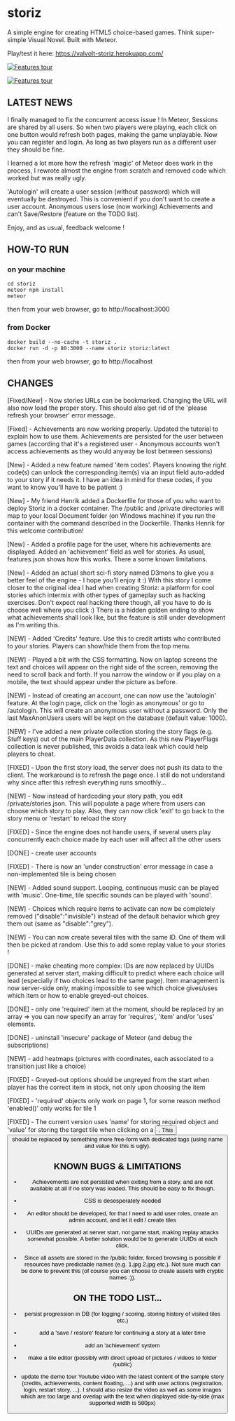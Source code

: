 # storiz
A simple engine for creating HTML5 choice-based games. Think super-simple Visual Novel. Built with Meteor.

Play/test it here: https://valvolt-storiz.herokuapp.com/

[![Features tour](https://raw.githubusercontent.com/valvolt/storiz/master/public/tutorial/sample-storiz.png)](https://valvolt-storiz.herokuapp.com/)

[![Features tour](https://raw.githubusercontent.com/valvolt/storiz/master/public/tutorial/tuto-storiz.png)](https://valvolt-storiz.herokuapp.com/)


## LATEST NEWS

I finally managed to fix the concurrent access issue ! In Meteor, Sessions are shared by all users. So when two players were playing, each click on one button would refresh both pages, making the game unplayable. Now you can register and login. As long as two players run as a different user they should be fine.

I learned a lot more how the refresh 'magic' of Meteor does work in the process, I rewrote almost the engine from scratch and removed code which worked but was really ugly.

'Autologin' will create a user session (without password) which will eventually be destroyed. This is convenient if you don't want to create a user account. Anonymous users lose (now working) Achievements and can't Save/Restore (feature on the TODO list).

Enjoy, and as usual, feedback welcome !

## HOW-TO RUN

### on your machine

```
cd storiz
meteor npm install
meteor
```

then from your web browser, go to http://localhost:3000

### from Docker

```
docker build --no-cache -t storiz .
docker run -d -p 80:3000 --name storiz storiz:latest
```

then from your web browser, go to http://localhost

## CHANGES

[Fixed/New] - Now stories URLs can be bookmarked. Changing the URL will also now load the proper story. This should also get rid of the 'please refresh your browser' error message.

[Fixed] - Achievements are now working properly. Updated the tutorial to explain how to use them. Achievements are persisted for the user between games (according that it's a registered user - Anonymous accounts won't access achievements as they would anyway be lost between sessions)

[New] - Added a new feature named 'item codes'. Players knowing the right code(s) can unlock the corresponding item(s) via an input field auto-added to your story if it needs it. I have an idea in mind for these codes, if you want to know you'll have to be patient :)

[New] - My friend Henrik added a Dockerfile for those of you who want to deploy Storiz in a docker container. The /public and /private directories will map to your local Document folder (on Windows machine) if you run the container with the command described in the Dockerfile. Thanks Henrik for this welcome contribution!

[New] - Added a profile page for the user, where his achievements are displayed. Added an 'achievement' field as well for stories. As usual, features.json shows how this works. There a some known limitations.

[New] - Added an actual short sci-fi story named D3mons to give you a better feel of the engine - I hope you'll enjoy it :) With this story I come closer to the original idea I had when creating Storiz: a platform for cool stories which intermix with other types of gameplay such as hacking exercises. Don't expect real hacking there though, all you have to do is choose well where you click :) There is a hidden golden ending to show what achievements shall look like, but the feature is still under development as I'm writing this.

[NEW] - Added 'Credits' feature. Use this to credit artists who contributed to your stories. Players can show/hide them from the top menu.

[NEW] - Played a bit with the CSS formatting. Now on laptop screens the text and choices will appear on the right side of the screen, removing the need to scroll back and forth. If you narrow the window or if you play on a mobile, the text should appear under the picture as before.

[NEW] - Instead of creating an account, one can now use the 'autologin' feature. At the login page, click on the 'login as anonymous' or go to /autologin. This will create an anonymous user without a password. Only the last MaxAnonUsers users will be kept on the database (default value: 1000).

[NEW] - I've added a new private collection storing the story flags (e.g. Stuff keys) out of the main PlayerData collection. As this new PlayerFlags collection is never published, this avoids a data leak which could help players to cheat.

[FIXED] - Upon the first story load, the server does not push its data to the client. The workaround is to refresh the page once. I still do not understand why since after this refresh everything runs smoothly...

[NEW] - Now instead of hardcoding your story path, you edit /private/stories.json. This will populate a page where from users can choose which story to play. Also, they can now click 'exit' to go back to the story menu or 'restart' to reload the story

[FIXED] - Since the engine does not handle users, if several users play concurrently each choice made by each user will affect all the other users

[DONE] - create user accounts

[FIXED] - There is now an 'under construction' error message in case a non-implemented tile is being chosen

[NEW] - Added sound support. Looping, continuous music can be played with 'music'. One-time, tile specific sounds can be played with 'sound'.

[NEW] - Choices which require items to activate can now be completely removed ("disable":"invisible") instead of the default behavior which grey them out (same as "disable":"grey").

[NEW] - You can now create several tiles with the same ID. One of them will then be picked at random. Use this to add some replay value to your stories !

[DONE] - make cheating more complex: IDs are now replaced by UUIDs generated at server start, making difficult to predict where each choice will lead (especially if two choices lead to the same page). Item management is now server-side only, making impossible to see which choice gives/uses which item or how to enable greyed-out choices.

[DONE] - only one 'required' item at the moment, should be replaced by an array => you can now specify an array for 'requires', 'item' and/or 'uses' elements.

[DONE] - uninstall 'insecure' package of Meteor (and debug the subscriptions)

[NEW] - add heatmaps (pictures with coordinates, each associated to a transition just like a choice)

[FIXED] - Greyed-out options should be ungreyed from the start when player has the correct item in stock, not only upon choosing the item

[FIXED] - 'required' objects only work on page 1, for some reason method 'enabled()' only works for tile 1

[FIXED] - The current version uses 'name' for storing required object and 'value' for storing the target tile when clicking on a <button>. This <button> should be replaced by something more free-form with dedicated tags (using name and value for this is ugly).

## KNOWN BUGS & LIMITATIONS

- Achievements are not persisted when exiting from a story, and are not available at all if no story was loaded. This should be easy to fix though.

- CSS is desesperately needed

- An editor should be developed, for that I need to add user roles, create an admin account, and let it edit / create tiles

- UUIDs are generated at server start, not game start, making replay attacks somewhat possible. A better solution would be to generate UUIDs at each click.

- Since all assets are stored in the /public folder, forced browsing is possible if resources have predictable names (e.g. 1.jpg 2.jpg etc.). Not sure much can be done to prevent this (of course you can choose to create assets with cryptic names :)).

## ON THE TODO LIST...

- persist progression in DB (for logging / scoring, storing history of visited tiles etc.)

- add a 'save / restore' feature for continuing a story at a later time

- add an 'achievement' system

- make a tile editor (possibly with direct upload of pictures / videos to folder /public)

- update the demo tour Youtube video with the latest content of the sample story (credits, achievements, content floating, ...) and with user actions (registration, login, restart story, ...). I should also resize the video as well as some images which are too large and overlap with the text when displayed side-by-side (max supported width is 580px)
